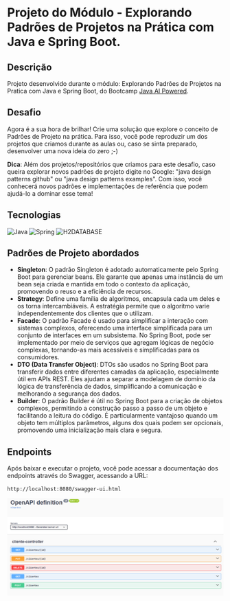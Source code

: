 # Projeto do Módulo - Explorando Padrões de Projetos na Prática com Java e Spring Boot.

## Descrição

Projeto desenvolvido durante o módulo: Explorando Padrões de Projetos na Pratica com Java e Spring Boot, do Bootcamp [Java AI Powered](https://www.dio.me/bootcamp/coding-future-tonnie-java-ai-powered).

## Desafio

Agora é a sua hora de brilhar! Crie uma solução que
explore o conceito de Padrões de Projeto na prática.
Para isso, você pode reproduzir um dos projetos que
criamos durante as aulas ou, caso se sinta preparado,
desenvolver uma nova ideia do zero ;-)

**Dica**: Além dos projetos/repositórios que criamos para este desafio, caso queira
explorar novos padrões de projeto digite no Google: "java design patterns github"
ou "java design patterns examples". Com isso, você conhecerá novos padrões e
implementações de referência que podem ajudá-lo a dominar esse tema!

## Tecnologias

![Java](https://img.shields.io/badge/java_17-%23ED8B00.svg?style=for-the-badge&logo=openjdk&logoColor=white)
![Spring](https://img.shields.io/badge/spring_boot_3-%236DB33F.svg?style=for-the-badge&logo=spring&logoColor=white)
![H2DATABASE](https://img.shields.io/badge/h2database-%2348acbf.svg?style=for-the-badge&logoColor=white)

## Padrões de Projeto abordados

- **Singleton**: O padrão Singleton é adotado automaticamente pelo Spring Boot para gerenciar beans. Ele garante que apenas uma instância de um bean seja criada e mantida em todo o contexto da aplicação, promovendo o reuso e a eficiência de recursos.
- **Strategy**: Define uma família de algoritmos, encapsula cada um deles e os torna intercambiáveis. A estratégia permite que o algoritmo varie independentemente dos clientes que o utilizam.
- **Facade**: O padrão Facade é usado para simplificar a interação com sistemas complexos, oferecendo uma interface simplificada para um conjunto de interfaces em um subsistema. No Spring Boot, pode ser implementado por meio de serviços que agregam lógicas de negócio complexas, tornando-as mais acessíveis e simplificadas para os consumidores.
- **DTO (Data Transfer Object)**: DTOs são usados no Spring Boot para transferir dados entre diferentes camadas da aplicação, especialmente útil em APIs REST. Eles ajudam a separar a modelagem de domínio da lógica de transferência de dados, simplificando a comunicação e melhorando a segurança dos dados.
- **Builder**: O padrão Builder é útil no Spring Boot para a criação de objetos complexos, permitindo a construção passo a passo de um objeto e facilitando a leitura do código. É particularmente vantajoso quando um objeto tem múltiplos parâmetros, alguns dos quais podem ser opcionais, promovendo uma inicialização mais clara e segura.

## Endpoints

Após baixar e executar o projeto, você pode acessar a documentação dos endpoints através do Swagger, acessando a URL: 
```http 
http://localhost:8080/swagger-ui.html
```

![Endpoints-swagger](img/swagger.png)